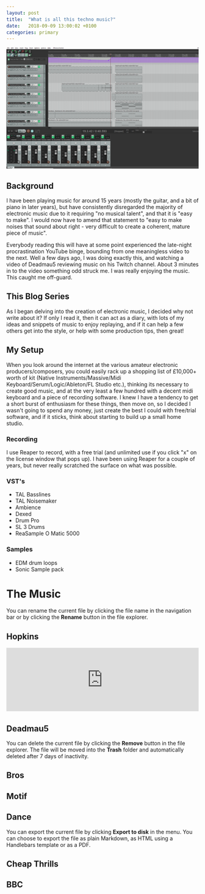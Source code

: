 ```yaml
---
layout: post
title:  "What is all this techno music?"
date:   2018-09-09 13:00:02 +0100
categories: primary
---
```


![Group photo on the Grand Montets Ridge](/images/reaper.png)

## Background

I have been playing music for around 15 years (mostly the guitar, and a bit of piano in later years), but have consistently disregarded the majority of electronic music due to it requiring "no musical talent", and that it is "easy to make". I would now have to amend that statement to "easy to make noises that sound about right - very difficult to create a coherent, mature piece of music".

Everybody reading this will have at some point experienced the late-night procrastination YouTube binge, bounding from one meaningless video to the next. Well a few days ago, I was doing exactly this, and watching a video of Deadmau5 reviewing music on his Twitch channel. About 3 minutes in to the video something odd struck me. I was really enjoying the music. This caught me off-guard.

## This Blog Series

As I began delving into the creation of electronic music,  I decided why not write about it? If only I read it, then it can act as a diary, with lots of my ideas and snippets of music to enjoy replaying, and if it can help a few others get into the style, or help with some production tips, then great!



## My Setup

When you look around the internet at the various amateur electronic producers/composers, you could easily rack up a shopping list of £10,000+ worth of kit (Native Instruments/Massive/Midi Keyboard/Serum/Logic/Ableton/FL Studio etc.), thinking its necessary to create good music, and at the very least a few hundred with a decent midi keyboard and a piece of recording software. I knew I have a tendency to get a short burst of enthusiasm for these things, then move on, so I decided I wasn't going to spend any money, just create the best I could with free/trial software, and if it sticks, think about starting to build up a small home studio.

### Recording
I use Reaper to record, with a free trial (and unlimited use if you click "x" on the license window that pops up). I have been using Reaper for a couple of years, but never really scratched the surface on what was possible.

### VST's
 * TAL Basslines
 * TAL Noisemaker
 * Ambience
 * Dexed
 * Drum Pro
 * SL 3 Drums
 * ReaSample O Matic 5000
 
 ### Samples
 * EDM drum loops
 * Sonic Sample pack

# The Music

You can rename the current file by clicking the file name in the navigation bar or by clicking the **Rename** button in the file explorer.
## Hopkins

<iframe width="100%" height="166" scrolling="no" frameborder="no" allow="autoplay" src="https://w.soundcloud.com/player/?url=https%3A//api.soundcloud.com/tracks/494527206&color=%23394aa6&auto_play=false&hide_related=false&show_comments=true&show_user=true&show_reposts=false&show_teaser=true"></iframe>

## Deadmau5

You can delete the current file by clicking the **Remove** button in the file explorer. The file will be moved into the **Trash** folder and automatically deleted after 7 days of inactivity.

## Bros

## Motif

## Dance
You can export the current file by clicking **Export to disk** in the menu. You can choose to export the file as plain Markdown, as HTML using a Handlebars template or as a PDF.

## Cheap Thrills

## BBC

